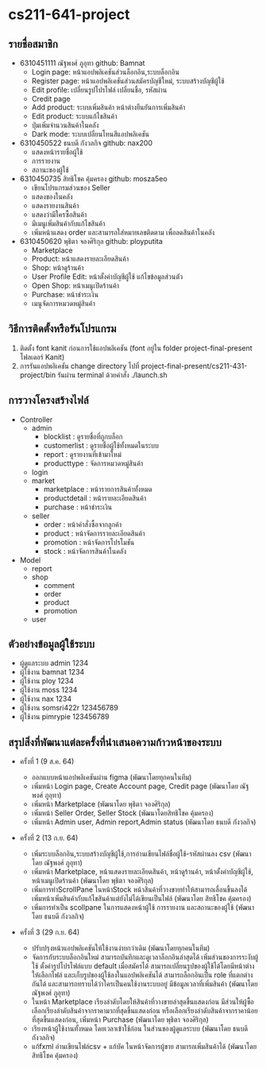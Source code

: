 # cs211-641-project

## รายชื่อสมาชิก
* 6310451111 ณัฐพงศ์ ภูอุทา github: Bamnat
  * Login page: หน้าแอปพลิเคชันส่วนล็อกอิน,ระบบล็อกอิน
  * Register page: หน้าแอปพลิเคชันส่วนสมัครบัญชีใหม่, ระบบสร้างบัญชีผู้ใช้
  * Edit profile: เปลี่ยนรูปโปรไฟล์ เปลี่ยนชื่อ, รหัสผ่าน
  * Credit page
  * Add product: ระบบเพิ่มสินค้า หน้าต่างยืนยันการเพิ่มสินค้า
  * Edit product: ระบบแก้ไขสินค้า
  * ปุ่มเพิ่มจำนวนสินค้าในคลัง
  * Dark mode: ระบบเปลี่ยนโทนสีแอปพลิเคชัน
* 6310450522 ธนบดี กังวลกิจ github: nax200
  * แสดงหน้ารายชื่อผู้ใช้
  * การรายงาน
  * สถานะของผู้ใช้
* 6310450735 สิทธิโชค  คุ้มครอง github: mosza5eo
  * เขียนโปรแกรมส่วนของ Seller
  * แสดงของในคลัง
  * แสดงรายงานสินค้า
  * แสดงว่ามีใครซื้อสินค้า
  * มีเมนูเพิ่มสินค้ากับแก้ไขสินค้า
  * เพิ่มหน้าแสดง order และสามารถใส่หมายเลขติดตาม เพื่อลดสินค้าในคลัง
* 6310450620 พุธิตา จองศิริกุล github: ployputita
  * Marketplace
  * Product: หน้าแสดงรายละเอียดสินค้า
  * Shop: หน้าดูร้านค้า
  * User Profile Edit: หน้าตั้งค่าบัญชีผู้ใช้ แก้ไขข้อมูลส่วนตัว
  * Open Shop: หน้าเมนูเปิดร้านค้า 
  * Purchase: หน้าชำระเงิน 
  * เมนูจัดการหมวดหมู่สินค้า


## วิธีการติดตั้งหรือรันโปรแกรม
1. ติดตั้ง font kanit ก่อนการใช้แอปพลิเคชัน (font อยู่ใน folder project-final-present โฟลเดอร์ Kanit)
2. การรันแอปพลิเคชัน change directory ไปที่ project-final-present/cs211-431-project/bin รันผ่าน terminal ด้วยคำสั่ง ./launch.sh

## การวางโครงสร้างไฟล์
* Controller
  * admin
    - blocklist : ดูรายชื่อที่ถูกบล็อก
    - customerlist : ดูรายชื่อผู้ใช้ทั้งหมดในระบบ
    - report : ดูรายงานที่เข้ามาใหม่
    - producttype : จัดการหมวดหมู่สินค้า
  * login
  * market
    - marketplace : หน้ารายการสินค้าทั้งหมด
    - productdetail : หน้ารายละเอียดสินค้า
    - purchase : หน้าชำระเงิน
  * seller
    - order : หน้าคำสั่งซื้อจากลูกค้า
    - product : หน้าจัดการรายละเอียดสินค้า
    - promotion : หน้าจัดการโปรโมชัน
    - stock : หน้าจัดการสินค้าในคลัง
* Model
  * report
  * shop
    - comment
    - order
    - product
    - promotion
  * user

## ตัวอย่างข้อมูลผู้ใช้ระบบ
* ผู้ดูแลระบบ admin 1234
* ผู้ใช้งาน bamnat 1234
* ผู้ใช้งาน ploy 1234
* ผู้ใช้งาน moss 1234
* ผู้ใช้งาน nax 1234
* ผู้ใช้งาน somsri422r 123456789
* ผู้ใช้งาน pimrypie 123456789

## สรุปสิ่งที่พัฒนาแต่ละครั้งที่นำเสนอความก้าวหน้าของระบบ
* ครั้งที่ 1 (9 ส.ค. 64)
  * ออกแบบหน้าแอปพลิเคชันผ่าน figma (พัฒนาโดยทุกคนในทีม)
  * เพิ่มหน้า Login page, Create Account page, Credit page (พัฒนาโดย ณัฐพงศ์ ภูอุทา) 
  * เพิ่มหน้า Marketplace (พัฒนาโดย พุธิตา จองศิริกุล)
  * เพิ่มหน้า Seller Order, Seller Stock (พัฒนาโดยสิทธิโชค  คุ้มครอง)
  * เพิ่มหน้า Admin user, Admin report,Admin status  (พัฒนาโดย ธนบดี กังวลกิจ)
  
* ครั้งที่ 2 (13 ก.ย. 64)
  * เพิ่มระบบล็อกอิน,ระบบสร้างบัญชีผู้ใช้,การอ่านเขียนไฟล์ชื่อผู้ใช้-รหัสผ่านลง csv (พัฒนาโดย ณัฐพงศ์ ภูอุทา)
  * เพิ่มหน้า Marketplace, หน้าแสดงรายละเอียดสินค้า, หน้าดูร้านค้า, หน้าตั้งค่าบัญชีผู้ใช้, หน้าเมนูเปิดร้านค้า (พัฒนาโดย พุธิตา จองศิริกุล)
  * เพิ่มการทำScrollPane ในหน้าStock หน้าสินค้าที่วางขายทำให้สามารถเลื่อนขึ้นลงได้ เพิ่มหน้าเพิ่มสินค้ากับแก้ไขสินค้าแต่ยังไม่ได้เขียนเป็นไฟล์ (พัฒนาโดย สิทธิโชค คุ้มครอง)
  * เพิ่มการทำเป็น scollpane ในการแสดงหน้าผู้ใช้ การรายงาน และสถานะของผู้ใช้ (พัฒนาโดย ธนบดี กังวลกิจ)
  
* ครั้งที่ 3 (29 ก.ย. 64)
  * ปรับปรุงหน้าแอปพลิเคชันให้ใช้งานง่ายกว่าเดิม (พัฒนาโดยทุกคนในทีม)
  * จัดการกับระบบล็อกอินใหม่ สามารถบันทึกและดูเวลาล็อกอินล่าสุดได้ เพิ่มส่วนของการระงับผู้ใช้ ตั้งค่ารูปโปรไฟล์แบบ default เมื่อสมัครได้ สามารถเปลี่ยนรูปของผู้ใช้ได้โดยมีหน้าต่างให้เลือกไฟล์ และเก็บรูปของผู้ใช้ลงในแอปพลิเคชันได้ สามารถล็อกอินเป็น role ที่แตกต่างกันได้ และสามารถทราบได้ว่าใครเป็นคนใช้งานระบบอยู่ มีข้อมูลเวลาที่เพิ่มสินค้า (พัฒนาโดย ณัฐพงศ์ ภูอุทา)
  * ในหน้า Marketplace เรียงลําดับโดยให้สินค้าที่วางขายล่าสุดขึ้นแสดงก่อน มีส่วนให้ผู้ซื้อเลือกเรียงลําดับสินค้าจากราคามากที่สุดขึ้นแสดงก่อน หรือเลือกเรียงลําดับสินค้าจากราคาน้อยที่สุดขึ้นแสดงก่อน, เพิ่มหน้า Purchase (พัฒนาโดย พุธิตา จองศิริกุล)
  * เรียงหน้าผู้ใช้งานทั้งหมด โดยเวลาเข้าใช้ก่อน ในส่วนของผู้ดูแลระบบ (พัฒนาโดย ธนบดี กังวลกิจ)
  * แก้fxml อ่านเขียนไฟล์csv + แก้บัค ในหน้าจัดการผู้ขาย สามารถเพิ่มสินค้าได้ (พัฒนาโดย สิทธิโชค คุ้มครอง)  

